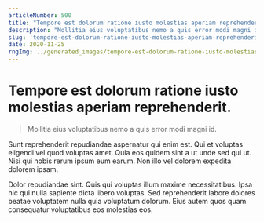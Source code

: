 ```yaml
---
articleNumber: 500
title: "Tempore est dolorum ratione iusto molestias aperiam reprehenderit."
description: "Mollitia eius voluptatibus nemo a quis error modi magni id."
slug: 'tempore-est-dolorum-ratione-iusto-molestias-aperiam-reprehenderit.'
date: 2020-11-25
rngImg: ../generated_images/tempore-est-dolorum-ratione-iusto-molestias-aperiam-reprehenderit..jpg
---
```


# Tempore est dolorum ratione iusto molestias aperiam reprehenderit.

> Mollitia eius voluptatibus nemo a quis error modi magni id.

Sunt reprehenderit repudiandae aspernatur qui enim est. Qui et voluptas eligendi vel quod voluptas amet. Quia eos quidem sint a ut unde sed qui ut. Nisi qui nobis rerum ipsum eum earum. Non illo vel dolorem expedita dolorem ipsam.
 Dolor repudiandae sint. Quis qui voluptas illum maxime necessitatibus. Ipsa hic qui nulla sapiente dicta libero voluptas. Sed reprehenderit labore dolores beatae voluptatem nulla quia voluptatum dolorum. Eius autem quos quam consequatur voluptatibus eos molestias eos.
